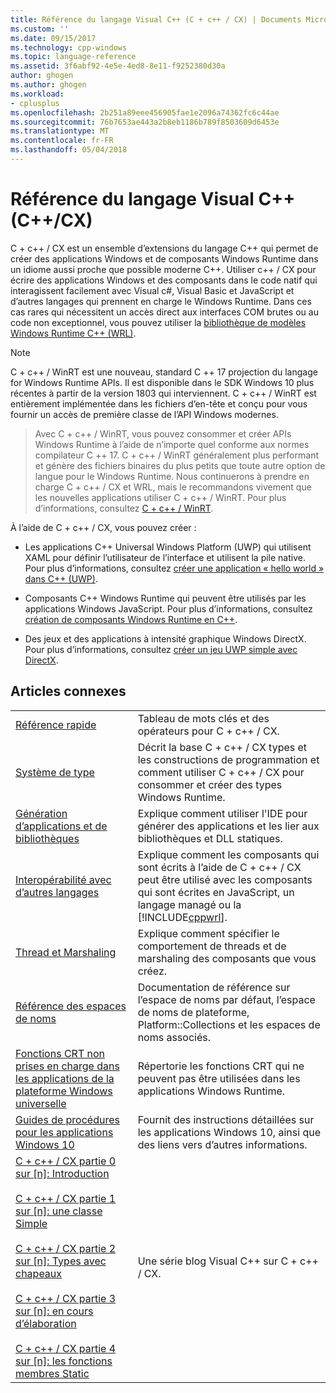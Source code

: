 ```yaml
---
title: Référence du langage Visual C++ (C + c++ / CX) | Documents Microsoft
ms.custom: ''
ms.date: 09/15/2017
ms.technology: cpp-windows
ms.topic: language-reference
ms.assetid: 3f6abf92-4e5e-4ed8-8e11-f9252380d30a
author: ghogen
ms.author: ghogen
ms.workload:
- cplusplus
ms.openlocfilehash: 2b251a89eee456905fae1e2096a74362fc6c44ae
ms.sourcegitcommit: 76b7653ae443a2b8eb1186b789f8503609d6453e
ms.translationtype: MT
ms.contentlocale: fr-FR
ms.lasthandoff: 05/04/2018
---
```

# <a name="visual-c-language-reference-ccx"></a>Référence du langage Visual C++ (C++/CX)

C + c++ / CX est un ensemble d’extensions du langage C++ qui permet de créer des applications Windows et de composants Windows Runtime dans un idiome aussi proche que possible moderne C++. Utiliser c++ / CX pour écrire des applications Windows et des composants dans le code natif qui interagissent facilement avec Visual c#, Visual Basic et JavaScript et d’autres langages qui prennent en charge le Windows Runtime. Dans ces cas rares qui nécessitent un accès direct aux interfaces COM brutes ou au code non exceptionnel, vous pouvez utiliser la [bibliothèque de modèles Windows Runtime C++ (WRL)](../windows/windows-runtime-cpp-template-library-wrl.md).

> [!NOTE]
> C + c++ / WinRT est une nouveau, standard C ++ 17 projection du langage for Windows Runtime APIs. Il est disponible dans le SDK Windows 10 plus récentes à partir de la version 1803 qui interviennent. C + c++ / WinRT est entièrement implémentée dans les fichiers d’en-tête et conçu pour vous fournir un accès de première classe de l’API Windows modernes.

> Avec C + c++ / WinRT, vous pouvez consommer et créer APIs Windows Runtime à l’aide de n’importe quel conforme aux normes compilateur C ++ 17. C + c++ / WinRT généralement plus performant et génère des fichiers binaires du plus petits que toute autre option de langue pour le Windows Runtime. Nous continuerons à prendre en charge C + c++ / CX et WRL, mais le recommandons vivement que les nouvelles applications utiliser C + c++ / WinRT. Pour plus d’informations, consultez [C + c++ / WinRT](https://docs.microsoft.com/windows/uwp/cpp-and-winrt-apis/index).


À l’aide de C + c++ / CX, vous pouvez créer :

- Les applications C++ Universal Windows Platform (UWP) qui utilisent XAML pour définir l’utilisateur de l’interface et utilisent la pile native. Pour plus d’informations, consultez [créer une application « hello world » dans C++ (UWP)](/windows/uwp/get-started/create-a-basic-windows-10-app-in-cpp).

- Composants C++ Windows Runtime qui peuvent être utilisés par les applications Windows JavaScript. Pour plus d’informations, consultez [création de composants Windows Runtime en C++](/windows/uwp/winrt-components/creating-windows-runtime-components-in-cpp).

- Des jeux et des applications à intensité graphique Windows DirectX. Pour plus d’informations, consultez [créer un jeu UWP simple avec DirectX](/windows/uwp/gaming/tutorial--create-your-first-metro-style-directx-game).

## <a name="related-articles"></a>Articles connexes

|||
|-|-|
|[Référence rapide](../cppcx/quick-reference-c-cx.md)|Tableau de mots clés et des opérateurs pour C + c++ / CX.|
|[Système de type](../cppcx/type-system-c-cx.md)|Décrit la base C + c++ / CX types et les constructions de programmation et comment utiliser C + c++ / CX pour consommer et créer des types Windows Runtime.|
|[Génération d’applications et de bibliothèques](../cppcx/building-apps-and-libraries-c-cx.md)|Explique comment utiliser l'IDE pour générer des applications et les lier aux bibliothèques et DLL statiques.|
|[Interopérabilité avec d’autres langages](../cppcx/interoperating-with-other-languages-c-cx.md)|Explique comment les composants qui sont écrits à l’aide de C + c++ / CX peut être utilisé avec les composants qui sont écrites en JavaScript, un langage managé ou la [!INCLUDE[cppwrl](../cppcx/includes/cppwrl-md.md)].|
|[Thread et Marshaling](../cppcx/threading-and-marshaling-c-cx.md)|Explique comment spécifier le comportement de threads et de marshaling des composants que vous créez.|
|[Référence des espaces de noms](../cppcx/namespaces-reference-c-cx.md)|Documentation de référence sur l’espace de noms par défaut, l’espace de noms de plateforme, Platform::Collections et les espaces de noms associés.|
|[Fonctions CRT non prises en charge dans les applications de la plateforme Windows universelle](../cppcx/crt-functions-not-supported-in-universal-windows-platform-apps.md)|Répertorie les fonctions CRT qui ne peuvent pas être utilisées dans les applications Windows Runtime.|
|[Guides de procédures pour les applications Windows 10](http://msdn.microsoft.com/library/windows/apps/xaml/mt244352.aspx)|Fournit des instructions détaillées sur les applications Windows 10, ainsi que des liens vers d’autres informations.|
|[C + c++ / CX partie 0 sur \[n\]: Introduction](https://blogs.msdn.microsoft.com/vcblog/2012/08/29/ccx-part-0-of-n-an-introduction/)<br /><br />[C + c++ / CX partie 1 sur \[n\]: une classe Simple](https://blogs.msdn.microsoft.com/vcblog/2012/09/05/ccx-part-1-of-n-a-simple-class/)<br /><br />[C + c++ / CX partie 2 sur \[n\]: Types avec chapeaux](https://blogs.msdn.microsoft.com/vcblog/2012/09/17/ccx-part-2-of-n-types-that-wear-hats/)<br /><br />[C + c++ / CX partie 3 sur \[n\]: en cours d’élaboration](https://blogs.msdn.microsoft.com/vcblog/2012/10/05/ccx-part-3-of-n-under-construction/)<br /><br />[C + c++ / CX partie 4 sur \[n\]: les fonctions membres Static](https://blogs.msdn.microsoft.com/vcblog/2012/10/19/ccx-part-4-of-n-static-member-functions/)|Une série blog Visual C++ sur C + c++ / CX.|
